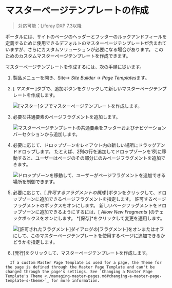 # マスターページテンプレートの作成

> 対応可能：Liferay DXP 7.3以降

ポータルには、サイトのページのヘッダーとフッターのルックアンドフィールを定義するために使用できるデフォルトのマスターページテンプレートが含まれていますが、さらにカスタムソリューションが必要になる場合があります。 このためのカスタムマスターページテンプレートを作成できます。

マスターページテンプレートを作成するには、次の手順に従います。

1.  製品メニューを開き、Site→ *Site Builder* → *Page Templates*ます。

2.  [ *マスター* ]タブで、追加ボタンをクリックして新しいマスターページテンプレートを作成します。

    ![[マスター]タブでマスターページテンプレートを作成します。](./creating-a-master-page-template/images/01.png)

3.  必要な共通要素のページフラグメントを追加します。

    ![マスターページテンプレートの共通要素をフッターおよびナビゲーションバーセクションから追加します。](./creating-a-master-page-template/images/02.png)

4.  必要に応じて、ドロップゾーンをレイアウト内の新しい場所にドラッグアンドドロップします。 たとえば、2列の行を追加してドロップゾーンを1列に移動すると、ユーザーはページのその部分にのみページフラグメントを追加できます。

    ![ドロップゾーンを移動して、ユーザーがページフラグメントを追加できる場所を制御できます。](./creating-a-master-page-template/images/03.png)

5.  必要に応じて、[ *許可するフラグメントの構成* ]ボタンをクリックして、ドロップゾーンに追加できるページフラグメントを指定します。 許可するページフラグメントのボックスをオンにします。 新しいページフラグメントをドロップゾーンに追加できるようにするには、[ *Allow New Fragments* ]のチェックボックスをオンにします。 *[保存]*をクリックして変更を適用します。

    ![[許可されたフラグメント]ダイアログの[フラグメント]をオンまたはオフにして、このマスターページテンプレートを使用するページに追加できるかどうかを指定します。](./creating-a-master-page-template/images/04.png)

6.  [発行]をクリックして、マスターページテンプレートを作成します。

<!-- end list -->

``` note::
  If a custom Master Page Template is used for a page, the Theme for the page is defined through the Master Page Template and can't be changed through the page's settings. See `Changing a Master Page Template's Theme <./managing-master-pages.md#changing-a-master-page-template-s-theme>`_ for more information.
```
